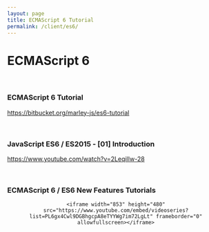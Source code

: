 ```yaml
---
layout: page
title: ECMAScript 6 Tutorial
permalink: /client/es6/
---
```


# ECMAScript 6

<br/>

### ECMAScript 6 Tutorial

https://bitbucket.org/marley-js/es6-tutorial

<br/>

### JavaScript ES6 / ES2015 - [01] Introduction

https://www.youtube.com/watch?v=2LeqilIw-28

<br/>

### ECMAScript 6 / ES6 New Features Tutorials

<div align="center">

    <iframe width="853" height="480" src="https://www.youtube.com/embed/videoseries?list=PL6gx4Cwl9DGBhgcpA8eTYYWg7im72LgLt" frameborder="0" allowfullscreen></iframe>

</div>
